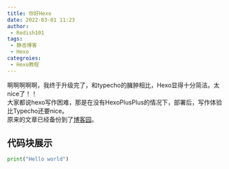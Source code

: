 ```yaml
---
title: 你好Hexo
date: 2022-03-01 11:23
author:
 - Redish101
tags:
 - 静态博客
 - Hexo
categroies:
 - Hexo教程
---
```


啊啊啊啊啊，我终于升级完了，和typecho的臃肿相比，Hexo显得十分简洁。太nice了！！  
大家都说hexo写作困难，那是在没有HexoPlusPlus的情况下，部署后，写作体验比Typecho还要nice。  
原来的文章已经备份到了[博客园](https://cnblogs.com/redish101)。
## 代码块展示
```python
print("Hello world")
```